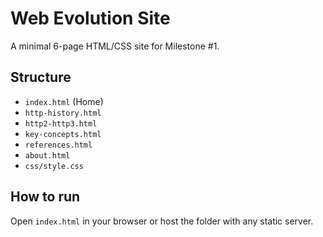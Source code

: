 # Web Evolution Site

A minimal 6-page HTML/CSS site for Milestone #1.

## Structure
- `index.html` (Home)
- `http-history.html`
- `http2-http3.html`
- `key-concepts.html`
- `references.html`
- `about.html`
- `css/style.css`

## How to run
Open `index.html` in your browser or host the folder with any static server.
